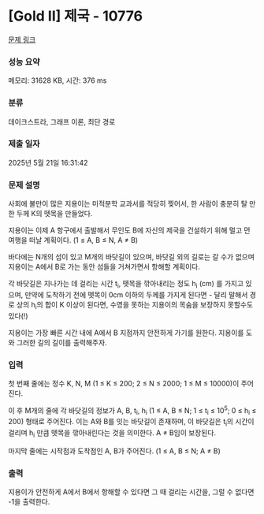 # [Gold II] 제국 - 10776 

[문제 링크](https://www.acmicpc.net/problem/10776) 

### 성능 요약

메모리: 31628 KB, 시간: 376 ms

### 분류

데이크스트라, 그래프 이론, 최단 경로

### 제출 일자

2025년 5월 21일 16:31:42

### 문제 설명

<p>사회에 불만이 많은 지용이는 미적분학 교과서를 적당히 찢어서, 한 사람이 충분히 탈 만한 두께 K의 뗏목을 만들었다.</p>

<p>지용이는 이제 A 항구에서 출발해서 무인도 B에 자신의 제국을 건설하기 위해 멀고 먼 여행을 떠날 계획이다. (1 ≤ A, B ≤ N, A ≠ B)</p>

<p>바다에는 N개의 섬이 있고 M개의 바닷길이 있으며, 바닷길 외의 길로는 갈 수가 없으며 지용이는 A에서 B로 가는 동안 섬들을 거쳐가면서 항해할 계획이다.</p>

<p>각 바닷길은 지나가는 데 걸리는 시간 t<sub>i</sub>, 뗏목을 깎아내리는 정도 h<sub>i</sub> (cm) 를 가지고 있으며, 만약에 도착하기 전에 뗏목이 0cm 이하의 두께를 가지게 된다면 - 달리 말해서 경로 상의 h<sub>i</sub>의 합이 K 이상이 된다면, 수영을 못하는 지용이의 목숨을 보장하지 못할수도 있다(!)</p>

<p>지용이는 가장 빠른 시간 내에 A에서 B 지점까지 안전하게 가기를 원한다. 지용이를 도와 그러한 길의 길이를 출력해주자.</p>

### 입력 

 <p>첫 번째 줄에는 정수 K, N, M (1 ≤ K ≤ 200; 2 ≤ N ≤ 2000; 1 ≤ M ≤ 10000)이 주어진다.</p>

<p>이 후 M개의 줄에 각 바닷길의 정보가 A, B, t<sub>i</sub>, h<sub>i</sub> (1 ≤ A, B ≤ N; 1 ≤ t<sub>i</sub> ≤ 10<sup>5</sup>; 0 ≤ h<sub>i</sub> ≤ 200) 형태로 주어진다. 이는 A와 B를 잇는 바닷길이 존재하며, 이 바닷길은 t<sub>i</sub>의 시간이 걸리며 h<sub>i</sub> 만큼 뗏목을 깎아내린다는 것을 의미한다. A ≠ B임이 보장된다.</p>

<p>마지막 줄에는 시작점과 도착점인 A, B가 주어진다. (1 ≤ A, B ≤ N; A ≠ B)</p>

### 출력 

 <p>지용이가 안전하게 A에서 B에서 항해할 수 있다면 그 때 걸리는 시간을, 그럴 수 없다면 -1을 출력한다.</p>

